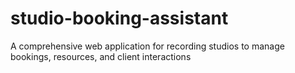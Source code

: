 # studio-booking-assistant
A comprehensive web application for recording studios to manage bookings, resources, and client interactions
